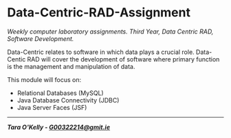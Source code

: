 # Data-Centric-RAD-Assignment
*Weekly computer laboratory assignments. Third Year, Data Centric RAD, Software Development.*

Data-Centric relates to software in which data plays a crucial role. Data-Centic RAD will cover the development of software where primary function is the management and manipulation of data.

This module will focus on:

* Relational Databases (MySQL)
* Java Database Connectivity (JDBC)
* Java Server Faces (JSF)

-----

__*Tara O'Kelly - G00322214@gmit.ie*__ 